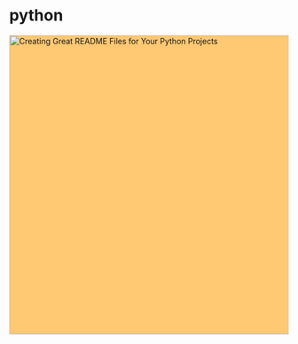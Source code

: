 # python

<img class="card-img-top m-0 p-0 embed-responsive-item" style="object-fit: contain; background: #ffc873;" alt="Creating Great README Files for Your Python Projects" width="960" height="540" src="https://files.realpython.com/media/Creating-Good-README.md-Files-for-Your-Python-Projects_Watermarked.034ab572fa3e.jpg" srcset="/cdn-cgi/image/width=480,format=auto/https://files.realpython.com/media/Creating-Good-README.md-Files-for-Your-Python-Projects_Watermarked.034ab572fa3e.jpg 480w, /cdn-cgi/image/width=640,format=auto/https://files.realpython.com/media/Creating-Good-README.md-Files-for-Your-Python-Projects_Watermarked.034ab572fa3e.jpg 640w, /cdn-cgi/image/width=960,format=auto/https://files.realpython.com/media/Creating-Good-README.md-Files-for-Your-Python-Projects_Watermarked.034ab572fa3e.jpg 960w, /cdn-cgi/image/width=1920,format=auto/https://files.realpython.com/media/Creating-Good-README.md-Files-for-Your-Python-Projects_Watermarked.034ab572fa3e.jpg 1920w" sizes="(min-width: 1200px) 690px, (min-width: 780px) calc(-5vw + 669px), (min-width: 580px) 510px, calc(100vw - 30px)" fetchpriority="high">
